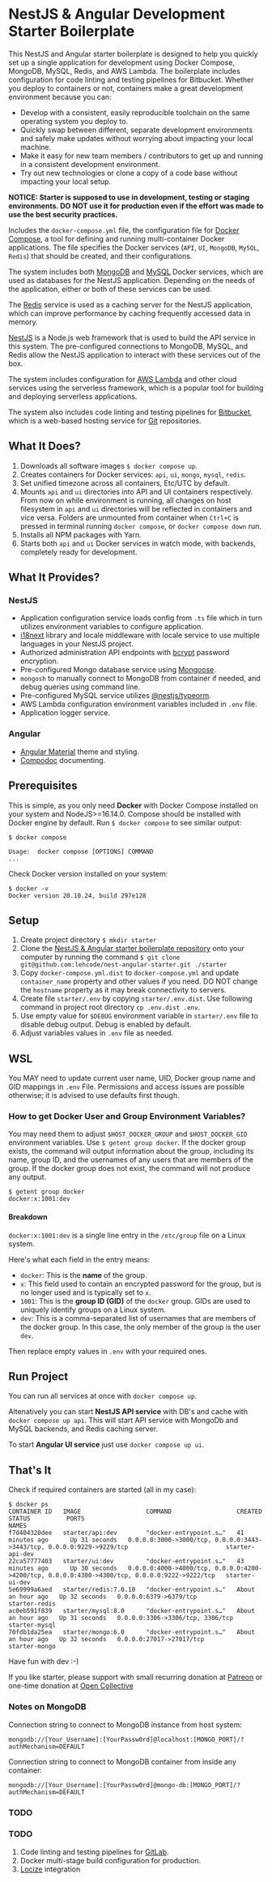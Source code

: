 # NestJS & Angular Development Starter Boilerplate

This NestJS and Angular starter boilerplate is designed to help you quickly set up a single application for development using Docker Compose, MongoDB, MySQL, Redis, and AWS Lambda. The boilerplate includes configuration for code linting and testing pipelines for Bitbucket. Whether you deploy to containers or not,  containers make a great development environment because you can:

- Develop with a consistent, easily reproducible toolchain on the same operating system you deploy to.
- Quickly swap between different, separate development environments and safely make updates without worrying about impacting your local machine.
- Make it easy for new team members / contributors to get up and running in a consistent development environment.
- Try out new technologies or clone a copy of a code base without impacting your local setup.

**NOTICE: Starter is supposed to use in development, testing or staging environments. DO NOT use it for production even if the effort was made to use the best security practices.**

Includes the `docker-compose.yml` file, the configuration file for [Docker Compose](https://docs.docker.com/compose/),
a tool for defining and running multi-container Docker applications. The file specifies the Docker services (`API`, `UI`, `MongoDB`,
`MySQL`, `Redis`) that should be created, and their configurations.

The system includes both [MongoDB](https://www.mongodb.com/docs/) and [MySQL](https://dev.mysql.com/doc/refman/8.0/en/)
Docker services, which are used as databases for the NestJS application. Depending on the needs of the application,
either or both of these services can be used.

The [Redis](https://redis.io/docs/about/) service is used as a caching server for the NestJS application, which can
improve performance by caching frequently accessed data in memory.

[NestJS](https://docs.nestjs.com/) is a Node.js web framework that is used to build the API service in this system. The
pre-configured connections to MongoDB, MySQL, and Redis allow the NestJS application to interact with these
services out of the box.

The system includes configuration for [AWS Lambda](https://aws.amazon.com/lambda/) and other cloud services using the
serverless framework, which is a popular tool for building and deploying serverless applications.

The system also includes code linting and testing pipelines for
[Bitbucket](https://bitbucket.org/product/features/pipelines), which is a web-based hosting service for
[Git](https://git-scm.com/about) repositories.

## What It Does?

1. Downloads all software images `$ docker compose up`.
2. Creates containers for Docker services: `api`, `ui`, `mongo`, `mysql`, `redis`.
3. Set unified timezone across all containers, Etc/UTC by default.
4. Mounts `api` and `ui` directories into API and UI containers respectively. From now on while environment is running, all changes on host filesystem in `api` and `ui` directories will be reflected in containers and vice versa. Folders are unmounted from container when `Ctrl+C` is pressed in terminal running `docker compose`, or `docker compose down` run.
5. Installs all NPM packages with Yarn.
6. Starts both `api` and `ui` Docker services in watch mode, with backends, completely ready for development.

## What It Provides?

### NestJS

- Application configuration service loads config from `.ts` file which in turn utilizes environment variables to configure application.
- [i18next](https://www.i18next.com/overview/getting-started) library and locale middleware with locale service to use multiple languages in your NestJS project.
- Authorized administration API endpoints with [bcrypt](https://github.com/kelektiv/node.bcrypt.js#readme) password encryption.
- Pre-configured Mongo database service using [Mongoose](https://mongoosejs.com/docs/).
- `mongosh` to manually connect to MongoDB from container if needed, and debug queries using command line.
- Pre-configured MySQL service utilizes [@nestjs/typeorm](https://docs.nestjs.com/techniques/database).
- AWS Lambda configuration environment variables included in `.env` file.
- Application logger service.

### Angular

- [Angular Material](https://material.angular.io/guide/getting-started) theme and styling.
- [Compodoc](https://compodoc.app/) documenting.

## Prerequisites

This is simple, as you only need **Docker** with Docker Compose installed on your system and NodeJS>=16.14.0.
Compose should be installed with Docker engine by default. Run `$ docker compose` to see similar output:

```shell
$ docker compose

Usage:  docker compose [OPTIONS] COMMAND
...
```

Check Docker version installed on your system:

```shell
$ docker -v
Docker version 20.10.24, build 297e128
```

## Setup

1. Create project directory `$ mkdir starter`
2. Clone the [NestJS & Angular starter boilerplate repository](https://github.com/lehcode/nest-angular-starter) onto your computer by running the command `$ git clone git@github.com:lehcode/nest-angular-starter.git ./starter`
3. Copy `docker-compose.yml.dist` to `docker-compose.yml` and update `container_name` property and other values if you need. DO NOT change the `hostname` property as it may break connectivity to servers.
4. Create file `starter/.env` by copying `starter/.env.dist`. Use following command in project root directory `cp .env.dist .env`.
5. Use empty value for `$DEBUG` environment variable in `starter/.env` file to disable debug output. Debug is enabled by default.
6. Adjust variables values in `.env` file as needed.

## WSL

You MAY need to update current user name, UID, Docker group name and GID mappings in `.env` File. Permissions and access issues are possible otherwise; it is advised to use defaults first though.

### How to get Docker User and Group Environment Variables?

You may need them to adjust `$HOST_DOCKER_GROUP` and `$HOST_DOCKER_GID` environment variables. Use `$ getent group docker`. If the docker group exists, the command will output information about the group, including its name, group ID, and the usernames of any users that are members of the group. If the docker group does not exist, the command will not produce any output.

```shell
$ getent group docker
docker:x:1001:dev
```

#### Breakdown

`docker:x:1001:dev` is a single line entry in the `/etc/group` file on a Linux system.

Here's what each field in the entry means:

- `docker`: This is the **name** of the group.
- `x`: This field used to contain an encrypted password for the group, but is no longer used and is typically set to `x`.
- `1001`: This is the **group ID (GID)** of the `docker` group. GIDs are used to uniquely identify groups on a Linux system.
- `dev`: This is a comma-separated list of usernames that are members of the docker group. In this case, the only member of the group is the user `dev`.

Then replace empty values in `.env` with your required ones.

## Run Project

You can run all services at once with `docker compose up`.

Altenatively you can start **NestJS API service** with DB's and cache with `docker compose up api`. This will start API service with MongoDb and MySQL backends, and Redis caching server.

To start **Angular UI service** just use `docker compose up ui`.

## That's It

Check if required containers are started (all in my case):

```shell
$ docker ps
CONTAINER ID   IMAGE                  COMMAND                  CREATED             STATUS          PORTS                                                                                            NAMES
f7d404320dee   starter/api:dev        "docker-entrypoint.s…"   41 minutes ago      Up 31 seconds   0.0.0.0:3000->3000/tcp, 0.0.0.0:3443->3443/tcp, 0.0.0.0:9229->9229/tcp                           starter-api-dev
22ca57777403   starter/ui:dev         "docker-entrypoint.s…"   43 minutes ago      Up 30 seconds   0.0.0.0:4000->4000/tcp, 0.0.0.0:4200->4200/tcp, 0.0.0.0:4300->4300/tcp, 0.0.0.0:9222->9222/tcp   starter-ui-dev
5e69999a6aed   starter/redis:7.0.10   "docker-entrypoint.s…"   About an hour ago   Up 32 seconds   0.0.0.0:6379->6379/tcp                                                                           starter-redis
ac0eb591f839   starter/mysql:8.0      "docker-entrypoint.s…"   About an hour ago   Up 31 seconds   0.0.0.0:3306->3306/tcp, 3306/tcp                                                                starter-mysql
70fdb1da25ea   starter/mongo:6.0      "docker-entrypoint.s…"   About an hour ago   Up 32 seconds   0.0.0.0:27017->27017/tcp                                                                         starter-mongo

```

Have fun with dev :-)

If you like starter, please support with small recurring donation at [Patreon](https://www.patreon.com/lehcode) or one-time donation at [Open Collective](https://opencollective.com/nestjs-and-angular-starter)

### Notes on MongoDB

Connection string to connect to MongoDB instance from host system:

`mongodb://[Your_Username]:[YourPassw0rd]@localhost:[MONGO_PORT]/?authMechanism=DEFAULT`

Connection string to connect to MongoDB container from inside any container:

`mongodb://[Your_Username]:[YourPassw0rd]@mongo-db:[MONGO_PORT]/?authMechanism=DEFAULT`

### TODO

### TODO

1. Code linting and testing pipelines for [GitLab](https://docs.gitlab.com/ee/ci/pipelines/).
2. Docker multi-stage build configuration for production.
3. [Locize](https://locize.com/) integration
